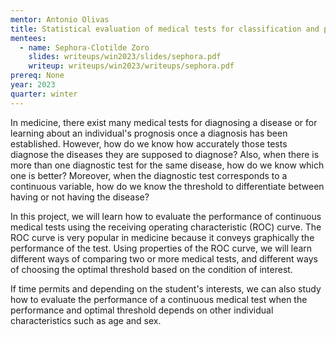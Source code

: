 ```yaml
---
mentor: Antonio Olivas
title: Statistical evaluation of medical tests for classification and prediction
mentees:
  - name: Sephora-Clotilde Zoro
    slides: writeups/win2023/slides/sephora.pdf
    writeup: writeups/win2023/writeups/sephora.pdf
prereq: None
year: 2023
quarter: winter
---
```

In medicine, there exist many medical tests for diagnosing a disease or for learning about an individual's prognosis once a diagnosis has been established. However, how do we know how accurately those tests diagnose the diseases they are supposed to diagnose? Also, when there is more than one diagnostic test for the same disease, how do we know which one is better? Moreover, when the diagnostic test corresponds to a continuous variable, how do we know the threshold to differentiate between having or not having the disease?

In this project, we will learn how to evaluate the performance of continuous medical tests using the receiving operating characteristic (ROC) curve. The ROC curve is very popular in medicine because it conveys graphically the performance of the test. Using properties of the ROC curve, we will learn different ways of comparing two or more medical tests, and different ways of choosing the optimal threshold based on the condition of interest.

If time permits and depending on the student's interests, we can also study how to evaluate the performance of a continuous medical test when the performance and optimal threshold depends on other individual characteristics such as age and sex.